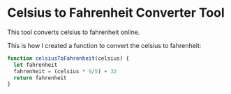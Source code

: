 # Celsius to Fahrenheit Converter Tool

This tool converts celsius to fahrenheit online.

This is how I created a function to convert the celsius to fahrenheit:

```js
function celsiusToFahrenheit(celsius) {
  let fahrenheit
  fahrenheit = (celsius * 9/5) + 32
  return fahrenheit
}
```